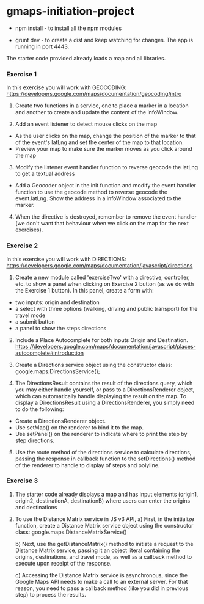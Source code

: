 # gmaps-initiation-project

* npm install - to install all the npm modules

* grunt dev - to create a dist and keep watching for changes. The app is running in port 4443.


The starter code provided already loads a map and all libraries.

### Exercise 1

In this exercise you will work with GEOCODING: https://developers.google.com/maps/documentation/geocoding/intro

1.  Create two functions in a service, one to place a marker in a location and another to create and update the content of the infoWindow. 

2. Add an event listener to detect mouse clicks on the map

* As the user clicks on the map, change the position of the marker to that of the event's latLng and set the center of the map to that location.
* Preview your map to make sure the marker moves as you click around the map

3. Modify the listener event handler function to reverse geocode the latLng to get a textual address

* Add a Geocoder object in the init function and modify the event handler function to use the geocode method to reverse geocode the event.latLng. Show the address in a infoWindow associated to the marker.

4. When the directive is destroyed, remember to remove the event handler (we don't want that behaviour when we click on the map for the next exercises). 

### Exercise 2

In this exercise you will work with DIRECTIONS: https://developers.google.com/maps/documentation/javascript/directions

1) Create a new module called 'exerciseTwo' with a directive, controller, etc. to show a panel when clicking on Exercise 2 button (as we do with the Exercise 1 button). In this panel, create a form with:

* two inputs: origin and destination
* a select with three options (walking, driving and public transport) for the travel mode
* a submit button
* a panel to show the steps directions

2) Include a Place Autocomplete for both inputs Origin and Destination. https://developers.google.com/maps/documentation/javascript/places-autocomplete#introduction

3) Create a Directions service object using the constructor class: google.maps.DirectionsService();

4) The DirectionsResult contains the result of the directions query, which you may either handle yourself, or pass to a DirectionsRenderer object, which can automatically handle displaying the result on the map. To display a DirectionsResult using a DirectionsRenderer, you simply need to do the following:

* Create a DirectionsRenderer object.
* Use setMap() on the renderer to bind it to the map.
* Use setPanel() on the renderer to indicate where to print the step by step directions.
	
5) Use the route method of the directions service to calculate directions, passing the response in callback function to the setDirections() method of the renderer to handle to display of steps and polyline.


### Exercise 3

1. The starter code already displays a map and has input elements (origin1, origin2, destinationA, destinationB) where users can enter the origins and destinations

2. To use the Distance Matrix service in JS v3 API,
	a) First, in the initialize function, create a Distance Matrix service object using the constructor class: google.maps.DistanceMatrixService()

	b) Next, use the getDistanceMatrix() method to initiate a request to the Distance Matrix service, passing it an object literal containing the origins, destinations, and travel mode, as well as a callback method to execute upon receipt of the response.

	c) Accessing the Distance Matrix service is asynchronous, since the Google Maps API needs to make a call to an external server. For that reason, you need to pass a callback method (like you did in previous step) to process the results.

